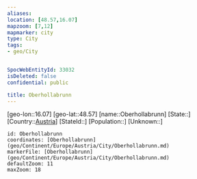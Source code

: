 ```yaml
---
aliases: 
location: [48.57,16.07]
mapzoom: [7,12] 
mapmarker: city 
type: City
tags:
- geo/City


SpocWebEntityId: 33032
isDeleted: false
confidential: public

title: Oberhollabrunn
---
```

[geo-lon::16.07]
[geo-lat::48.57]
[name::Oberhollabrunn]
[State::]
[Country::[Austria](geo/Continent/Europe/Austria.md)]
[StateId::]
[Population::]
[Unknown::]


```leaflet
id: Oberhollabrunn
coordinates: [Oberhollabrunn](geo/Continent/Europe/Austria/City/Oberhollabrunn.md)
markerFile: [Oberhollabrunn](geo/Continent/Europe/Austria/City/Oberhollabrunn.md)
defaultZoom: 11 
maxZoom: 18
```


